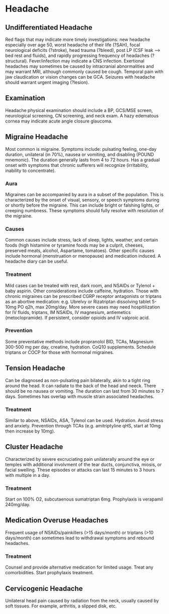 # Headache

## Undifferentiated Headache
Red flags that may indicate more timely investigations: new headache especially over age 50, worst headache of their life (?SAH), focal neurological deficits (?stroke), head trauma (?bleed), post LP (CSF leak --> bed rest and fluids), and rapidly progressing frequency of headaches (?structural). Fever/infection may indicate a CNS infection. Exertional headaches may sometimes be caused by intracranial abnormalities and may warrant MRI, although commonly caused be cough. Temporal pain with jaw claudication or vision changes can be GCA. Seizures with headache should warrant urgent imaging (?lesion).

## Examination
Headache physical examination should include a BP, GCS/MSE screen, neurological screening, CN screening, and neck exam. A hazy edematous cornea may indicate acute angle closure glaucoma.

## Migraine Headache
Most common is migraine. Symptoms include: pulsating feeling, one-day duration, unilateral (in 70%), nausea or vomiting, and disabling (POUND mnemonic).  The duration generally lasts from 4 to 72 hours. Has a gradual onset with symptoms that chronic sufferers will recognize (irritability, inability to concentrate). 

### Aura
Migraines can be accompanied by aura in a subset of the population. This is characterized by the onset of visual, sensory, or speech symptoms during or shortly before the migraine. This can include bright or falshing lights, or creeping numbness. These symptoms should fully resolve with resolution of the migraine.

### Causes
Common causes include stress, lack of sleep, lights, weather, and certain foods (high histamine or tyramine foods may be a culprit, cheeses, preserved meats, alcohol, Aspartame, tomatoes). Other specific causes include hormonal (menstruation or menopause) and medication induced. A headache diary can be useful.

### Treatment
Mild cases can be treated with rest, dark room, and NSAIDs or Tylenol + baby aspirin. Other considerations include caffeine, hydration. Those with chronic migraines can be prescribed CGRP receptor antagonists or triptans as an abortive medication: e.g. Ubrelvy or Rizatriptan dissolving tablet 5-10mg PO q2h, max 20mg/day. More severe cases may need hospitilization for IV fluids, triptans, IM NSAIDs, IV magnesium, antiemetics (metoclopramide). If persistent, consider opioids and IV valproic acid.

### Prevention
Some preventative methods include propranolol BID, TCAs, Magnesium 300-500 mg per day, creatine, hydration. CoQ10 supplements. Schedule triptans or COCP for those with hormonal migraines.

## Tension Headache
Can be diagnosed as non-pulsating pain bilaterally, akin to a tight ring around the head. It can radiate to the back of the head and neeck. There should be no nausea or vomiting. The duration can last from 30 minutes to 7 days. Sometimes has overlap with muscle strain associated headaches.

### Treatment
Similar to above, NSAIDs, ASA, Tylenol can be used. Hydration. Avoid stress and anxiety. Prevention through TCAs (e.g. amitriptyline qHS, start at 10mg then increase by 10mg).

## Cluster Headache
Characterized by severe excruciating pain unilaterally around the eye or temples with additional involvment of the tear ducts, conjunctiva, miosis, or facial swelling. These episodes or attacks can last 15 minutes to 3 hours with multiple in a day. 

### Treatment
Start on 100% O2, subcutaenous sumatriptan 6mg. Prophylaxis is verapamil 240mg/day.

## Medication Overuse Headaches
Frequent usage of NSAIDs/painkillers (>15 days/month) or triptans (>10 days/month) can sometimes lead to withdrawal symptoms and rebound headaches. 

### Treatment
Counsel and provide alternative medication for limited usage. Treat any comorbidities. Start prophylaxis treatment.

## Cervicogenic Headache
Unilateral head pain caused by radiation from the neck, usually caused by soft tissues. For example, arthritis, a slipped disk, etc.
